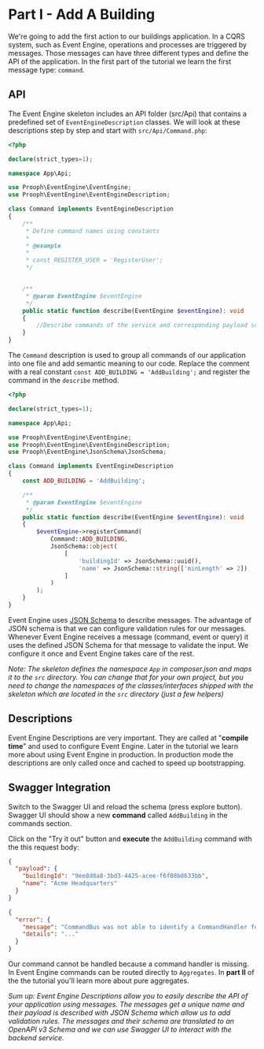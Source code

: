 # Part I - Add A Building

We're going to add the first action to our buildings application. In a CQRS system, such as
Event Engine, operations and processes are triggered by messages. Those messages can have three different types and
define the API of the application. In the first part of the tutorial we learn the first message type: `command`.

## API

The Event Engine skeleton includes an API folder (src/Api) that contains a predefined set of `EventEngineDescription` classes.
We will look at these descriptions step by step and start with `src/Api/Command.php`:

```php
<?php

declare(strict_types=1);

namespace App\Api;

use Prooph\EventEngine\EventEngine;
use Prooph\EventEngine\EventEngineDescription;

class Command implements EventEngineDescription
{
    /**
     * Define command names using constants
     *
     * @example
     *
     * const REGISTER_USER = 'RegisterUser';
     */


    /**
     * @param EventEngine $eventEngine
     */
    public static function describe(EventEngine $eventEngine): void
    {
        //Describe commands of the service and corresponding payload schema (used for input validation)
    }
}

```

The `Command` description is used to group all commands of our application into one file and add semantic meaning to our
code. Replace the comment with a real constant `const ADD_BUILDING = 'AddBuilding';` and register the command in the
`describe` method.

```php
<?php

declare(strict_types=1);

namespace App\Api;

use Prooph\EventEngine\EventEngine;
use Prooph\EventEngine\EventEngineDescription;
use Prooph\EventEngine\JsonSchema\JsonSchema;

class Command implements EventEngineDescription
{
    const ADD_BUILDING = 'AddBuilding';

    /**
     * @param EventEngine $eventEngine
     */
    public static function describe(EventEngine $eventEngine): void
    {
        $eventEngine->registerCommand(
            Command::ADD_BUILDING,
            JsonSchema::object(
                [
                    'buildingId' => JsonSchema::uuid(),
                    'name' => JsonSchema::string(['minLength' => 2])
                ]
            )
        );
    }
}

```
Event Engine uses [JSON Schema](http://json-schema.org/) to describe messages.
The advantage of JSON schema is that we can configure validation rules for our messages. Whenever Event Engine receives a message
(command, event or query) it uses the defined JSON Schema for that message to validate the input. We configure it once
and Event Engine takes care of the rest.

*Note: The skeleton defines the namespace `App` in composer.json and maps it to the `src` directory. You can change that for your own project, but
you need to change the namespaces of the classes/interfaces shipped with the skeleton which are located in the `src` directory (just a few helpers)*

## Descriptions

Event Engine Descriptions are very important. They are called at "**compile time**" and used to configure Event Engine.
Later in the tutorial we learn more about using Event Engine in production. In production mode the descriptions are only
called once and cached to speed up bootstrapping.

## Swagger Integration

Switch to the Swagger UI and reload the schema (press explore button).
Swagger UI should show a new **command** called `AddBuilding` in the commands section.

Click on the "Try it out" button and **execute** the `AddBuilding` command with the this request body:

```json
{
  "payload": {
    "buildingId": "9ee8d8a8-3bd3-4425-acee-f6f08b8633bb",
    "name": "Acme Headquarters"
  }
}
```

```json
{
  "error": {
    "message": "CommandBus was not able to identify a CommandHandler for command AddBuilding",
    "details": "..."
  }
}
```

Our command cannot be handled because a command handler is missing. In Event Engine
commands can be routed directly to `Aggregates`.
In **part II** of the the tutorial you'll learn more about pure aggregates.

*Sum up: Event Engine Descriptions allow you to easily describe the API of your application using messages. The messages get
a unique name and their payload is described with JSON Schema which allow us to add validation rules. The messages and their
schema are translated to an OpenAPI v3 Schema and we can use Swagger UI to interact with the backend
service.*










